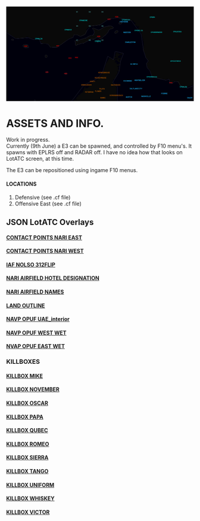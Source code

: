 
![DIR FRONT IMAGE](DIR_FRONT_IMG.PNG)

# ASSETS AND INFO.

Work in progress.  
Currently (9th June) a E3 can be spawned, and controlled by F10 menu's.
It spawns with EPLRS off and RADAR off. I have no idea how that looks on LotATC screen, at this time.  
  
  The E3 can be repositioned using ingame F10 menus.
#### LOCATIONS
  1. Defensive (see .cf file)
  2. Offensive East (see .cf file)


## JSON LotATC Overlays

####  [CONTACT POINTS NARI EAST](/JSON/CP_IRAN_EAST.json)
####  [CONTACT POINTS NARI WEST](/JSON/CP_IRAN_WEST.json)
####  [IAF NOLSO 312FLIP](/JSON/IAF_NOLSO_312FLIP.json)
####  [NARI AIRFIELD HOTEL DESIGNATION](/JSON/IRANIAN_AIRFIELD_HOTEL_DESIGNATION.json)
####  [NARI AIRFIELD NAMES](/JSON/IRANIAN_AIRFIELD_NAMES.json)
####  [LAND OUTLINE](/JSON/LAND_OUTLINE.json)
####  [NAVP OPUF UAE_interior](/JSON/NAVP_OPUF_UAE_interior.json)
####  [NAVP OPUF WEST WET](/JSON/NAVP_OPUF_west_wet.json)
####  [NVAP OPUF EAST WET](/JSON/NVAP_OPUF_east_wet.json)  

### KILLBOXES

####  [KILLBOX MIKE](/JSON/KB/kb_mike.json)
####  [KILLBOX NOVEMBER](/JSON/KB/kb_november.json)
####  [KILLBOX OSCAR](/JSON/KB/kb_oscar.json)
####  [KILLBOX PAPA](/JSON/KB/kb_papa.json)
####  [KILLBOX QUBEC](/JSON/KB/kb_qubec.json)
####  [KILLBOX ROMEO](/JSON/KB/kb_romeo.json)
####  [KILLBOX SIERRA](/JSON/KB/kb_sierra.json)
####  [KILLBOX TANGO](/JSON/KB/kb_tango.json)
####  [KILLBOX UNIFORM](/JSON/KB/kb_uniform.json)
####  [KILLBOX WHISKEY](/JSON/KB/kb_whiskey.json)
####  [KILLBOX VICTOR](/JSON/KB/kb_victor.json)  
